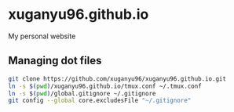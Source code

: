 # xuganyu96.github.io
My personal website

## Managing dot files

```bash
git clone https://github.com/xuganyu96/xuganyu96.github.io.git
ln -s $(pwd)/xuganyu96.github.io/tmux.conf ~/.tmux.conf
ln -s $(pwd)/global.gitignore ~/.gitignore
git config --global core.excludesFile "~/.gitignore"
```
